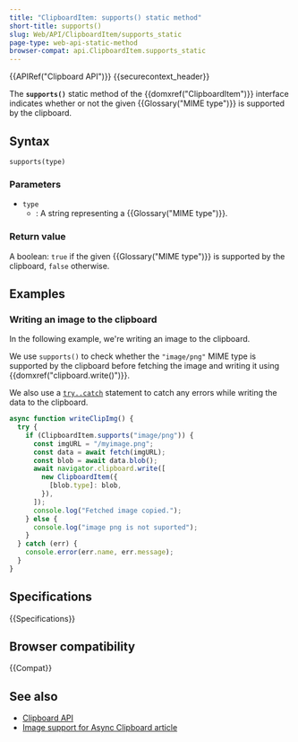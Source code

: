 ```yaml
---
title: "ClipboardItem: supports() static method"
short-title: supports()
slug: Web/API/ClipboardItem/supports_static
page-type: web-api-static-method
browser-compat: api.ClipboardItem.supports_static
---
```


{{APIRef("Clipboard API")}} {{securecontext_header}}

The **`supports()`** static method of the {{domxref("ClipboardItem")}} interface indicates whether or not the given {{Glossary("MIME type")}} is supported by the clipboard.

## Syntax

```js-nolint
supports(type)
```

### Parameters

- `type`
  - : A string representing a {{Glossary("MIME type")}}.

### Return value

A boolean: `true` if the given {{Glossary("MIME type")}} is supported by the clipboard, `false` otherwise.

## Examples

### Writing an image to the clipboard

In the following example, we're writing an image to the clipboard.

We use `supports()` to check whether the `"image/png"` MIME type is supported by the clipboard before fetching the image and writing it using {{domxref("clipboard.write()")}}.

We also use a [`try..catch`](/en-US/docs/Web/JavaScript/Reference/Statements/try...catch) statement to catch any errors while writing the data to the clipboard.

```js
async function writeClipImg() {
  try {
    if (ClipboardItem.supports("image/png")) {
      const imgURL = "/myimage.png";
      const data = await fetch(imgURL);
      const blob = await data.blob();
      await navigator.clipboard.write([
        new ClipboardItem({
          [blob.type]: blob,
        }),
      ]);
      console.log("Fetched image copied.");
    } else {
      console.log("image png is not suported");
    }
  } catch (err) {
    console.error(err.name, err.message);
  }
}
```

## Specifications

{{Specifications}}

## Browser compatibility

{{Compat}}

## See also

- [Clipboard API](/en-US/docs/Web/API/Clipboard_API)
- [Image support for Async Clipboard article](https://web.dev/articles/async-clipboard)
